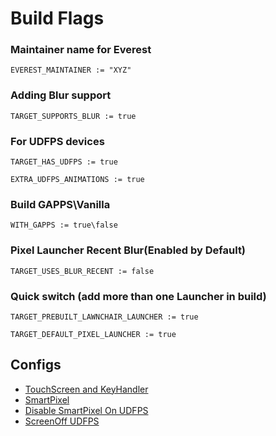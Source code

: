 # Build Flags

### Maintainer name for Everest

```
EVEREST_MAINTAINER := "XYZ"
```

### Adding Blur support

```
TARGET_SUPPORTS_BLUR := true
```

### For UDFPS devices

```
TARGET_HAS_UDFPS := true

EXTRA_UDFPS_ANIMATIONS := true
```

### Build GAPPS\Vanilla

```
WITH_GAPPS := true\false
```

### Pixel Launcher Recent Blur(Enabled by Default)

```
TARGET_USES_BLUR_RECENT := false
```


### Quick switch (add more than one Launcher in build)

```
TARGET_PREBUILT_LAWNCHAIR_LAUNCHER := true

TARGET_DEFAULT_PIXEL_LAUNCHER := true
```

## Configs

- [TouchScreen and KeyHandler](https://github.com/ProjectEverest-Devices/android_device_oneplus_sm8350-common/commit/eb2e657793689ad2d438d26f1567759f2841a24c)
- [SmartPixel](https://github.com/ProjectEverest-Devices/android_device_oneplus_sm8350-common/commit/0dc555a5a95e6248f7ee81940062e1140e501146)
- [Disable SmartPixel On UDFPS](https://github.com/ProjectEverest-Devices/android_device_oneplus_sm8350-common/commit/0365948a19b50c7b254764dd149a85558d29c3f0)
- [ScreenOff UDFPS](https://github.com/ProjectEverest-Devices/android_device_realme_lunaa/commit/e4c40f6f605a21c86fe1bd5ffe71e7b9083a6300)
